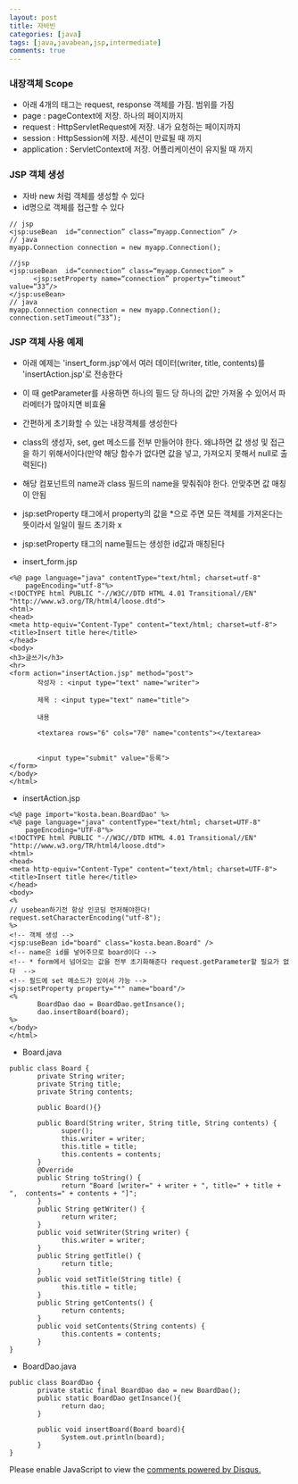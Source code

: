 ```yaml
---
layout: post
title: 자바빈
categories: [java]
tags: [java,javabean,jsp,intermediate]
comments: true
---
```

### 내장객체 Scope
- 아래 4개의 태그는 request, response 객체를 가짐. 범위를 가짐
- page : pageContext에 저장. 하나의 페이지까지
- request : HttpServletRequest에 저장. 내가 요청하는 페이지까지
- session : HttpSession에 저장. 세션이 만료될 때 까지
- application : ServletContext에 저장. 어플리케이션이 유지될 때 까지

### JSP 객체 생성
- 자바 new 처럼 객체를 생성할 수 있다
- id명으로 객체를 접근할 수 있다

~~~
// jsp
<jsp:useBean  id=“connection” class=“myapp.Connection” />
// java
myapp.Connection connection = new myapp.Connection();
~~~

~~~
//jsp
<jsp:useBean  id=“connection” class=“myapp.Connection” >
      <jsp:setProperty name=“connection” property=“timeout” value=“33”/>
</jsp:useBean>
// java
myapp.Connection connection = new myapp.Connection();
connection.setTimeout(“33”);
~~~

### JSP 객체 사용 예제
- 아래 예제는 'insert_form.jsp'에서 여러 데이터(writer, title, contents)를 'insertAction.jsp'로 전송한다
- 이 때 getParameter를 사용하면 하나의 필드 당 하나의 값만 가져올 수 있어서 파라메터가 많아지면 비효율
- 간편하게 초기화할 수 있는 내장객체를 생성한다
- class의 생성자, set, get 메소드를 전부 만들어야 한다. 왜냐하면 값 생성 및 접근을 하기 위해서이다(만약 해당 함수가 없다면 값을 넣고, 가져오지 못해서 null로 출력된다)
- 해당 컴포넌트의 name과 class 필드의 name을 맞춰줘야 한다. 안맞추면 값 매칭이 안됨
- jsp:setProperty 태그에서 property의 값을 *으로 주면 모든 객체를 가져온다는 뜻이라서 일일이 필드 초기화 x
- jsp:setProperty 태그의 name필드는 생성한 id값과 매칭된다

- insert_form.jsp

~~~
<%@ page language="java" contentType="text/html; charset=utf-8"
    pageEncoding="utf-8"%>
<!DOCTYPE html PUBLIC "-//W3C//DTD HTML 4.01 Transitional//EN"  "http://www.w3.org/TR/html4/loose.dtd">
<html>
<head>
<meta http-equiv="Content-Type" content="text/html; charset=utf-8">
<title>Insert title here</title>
</head>
<body>
<h3>글쓰기</h3>
<hr>
<form action="insertAction.jsp" method="post">
       작성자 : <input type="text" name="writer">

       제목 : <input type="text" name="title">

       내용

       <textarea rows="6" cols="70" name="contents"></textarea>
       

       <input type="submit" value="등록">
</form>
</body>
</html>
~~~
- insertAction.jsp

~~~
<%@ page import="kosta.bean.BoardDao" %>
<%@ page language="java" contentType="text/html; charset=UTF-8"
    pageEncoding="UTF-8"%>
<!DOCTYPE html PUBLIC "-//W3C//DTD HTML 4.01 Transitional//EN"  "http://www.w3.org/TR/html4/loose.dtd">
<html>
<head>
<meta http-equiv="Content-Type" content="text/html; charset=UTF-8">
<title>Insert title here</title>
</head>
<body>
<%
// usebean하기전 항상 인코딩 먼저해야한다!
request.setCharacterEncoding("utf-8");
%>
<!-- 객체 생성 -->
<jsp:useBean id="board" class="kosta.bean.Board" />
<!-- name은 id를 넣어주므로 board이다 -->
<!-- * form에서 넘어오는 값을 전부 초기화해준다 request.getParameter할 필요가 없다  -->
<!-- 필드에 set 메소드가 있어서 가능 -->
<jsp:setProperty property="*" name="board"/>
<%
       BoardDao dao = BoardDao.getInsance();
       dao.insertBoard(board);
%>
</body>
</html>
~~~
- Board.java

~~~
public class Board {
       private String writer;
       private String title;
       private String contents;
       
       public Board(){}
       
       public Board(String writer, String title, String contents) {
             super();
             this.writer = writer;
             this.title = title;
             this.contents = contents;
       }
       @Override
       public String toString() {
             return "Board [writer=" + writer + ", title=" + title + ",  contents=" + contents + "]";
       }
       public String getWriter() {
             return writer;
       }
       public void setWriter(String writer) {
             this.writer = writer;
       }
       public String getTitle() {
             return title;
       }
       public void setTitle(String title) {
             this.title = title;
       }
       public String getContents() {
             return contents;
       }
       public void setContents(String contents) {
             this.contents = contents;
       }
}
~~~
- BoardDao.java

~~~
public class BoardDao {
       private static final BoardDao dao = new BoardDao();
       public static BoardDao getInsance(){
             return dao;
       }
       
       public void insertBoard(Board board){
             System.out.println(board);
       }
}
~~~



<div id="disqus_thread"></div>
<script>

/**
*  RECOMMENDED CONFIGURATION VARIABLES: EDIT AND UNCOMMENT THE SECTION BELOW TO INSERT DYNAMIC VALUES FROM YOUR PLATFORM OR CMS.
*  LEARN WHY DEFINING THESE VARIABLES IS IMPORTANT: https://disqus.com/admin/universalcode/#configuration-variables*/
/*
var disqus_config = function () {
this.page.url = PAGE_URL;  // Replace PAGE_URL with your page's canonical URL variable
this.page.identifier = PAGE_IDENTIFIER; // Replace PAGE_IDENTIFIER with your page's unique identifier variable
};
*/
(function() { // DON'T EDIT BELOW THIS LINE
var d = document, s = d.createElement('script');
s.src = 'https://parkwonhui.disqus.com/embed.js';
s.setAttribute('data-timestamp', +new Date());
(d.head || d.body).appendChild(s);
})();
</script>
<noscript>Please enable JavaScript to view the <a href="https://disqus.com/?ref_noscript">comments powered by Disqus.</a></noscript>
                            